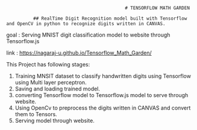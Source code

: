                                                 # TENSORFLOW MATH GARDEN

              ## RealTime Digit Recognition model built with Tensorflow and OpenCV in python to recognize digits written in CANVAS.

goal : Serving MNIST digit classification model to website through Tensorflow.js

link :  https://nagaraj-u.github.io/Tensorflow_Math_Garden/

This Project has following stages:

1. Training MNSIT dataset to classify handwritten digits using Tensorflow using Multi layer perceptron.
2. Saving and loading trained model.
3. converting Tensorflow model to Tensorflow.js model to serve through website.
5. Using OpenCv to preprocess the digits written in CANVAS and convert them to Tensors.
6. Serving model through website.



